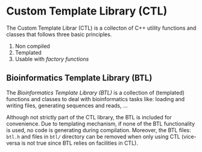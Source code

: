 # Custom Template Library (CTL)

The Custom Template Librar (CTL) is a collecton of C++ utility functions
and classes that follows three basic principles.

1. Non compiled
2. Templated
3. Usable with *factory functions*

## Bioinformatics Template Library (BTL)

The *Bioinformatics Template Library (BTL)* is a collection of (templated)
functions and classes to deal with bioinformatics tasks like: loading and
writing files, generating sequences and reads, ...

Although not strictly part of the CTL library, the BTL is included for
convenience. Due to templating mechanism, if none of the BTL functionality
is used, no code is generating during compilation. Moreover, the BTL
files: ``btl.h`` and files in ``btl/`` directory can be removed when only
using CTL (vice-versa is not true since BTL relies on facilities in CTL).
